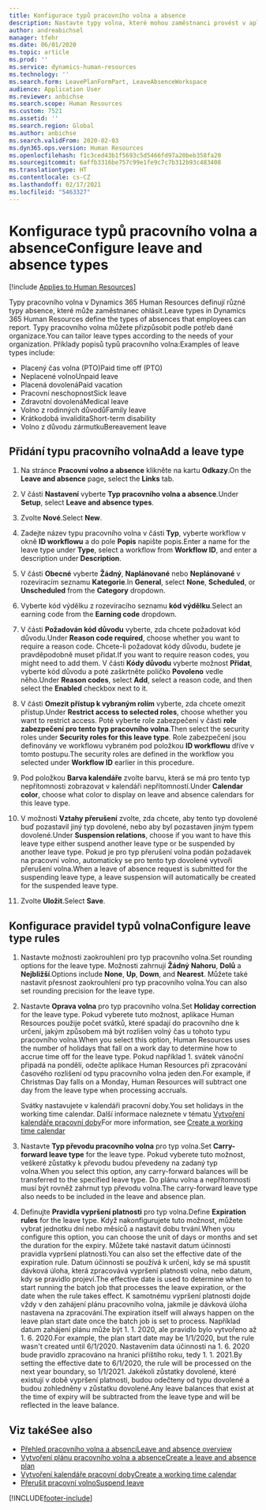 ```yaml
---
title: Konfigurace typů pracovního volna a absence
description: Nastavte typy volna, které mohou zaměstnanci provést v aplikaci Dynamics 365 Human Resources.
author: andreabichsel
manager: tfehr
ms.date: 06/01/2020
ms.topic: article
ms.prod: ''
ms.service: dynamics-human-resources
ms.technology: ''
ms.search.form: LeavePlanFormPart, LeaveAbsenceWorkspace
audience: Application User
ms.reviewer: anbichse
ms.search.scope: Human Resources
ms.custom: 7521
ms.assetid: ''
ms.search.region: Global
ms.author: anbichse
ms.search.validFrom: 2020-02-03
ms.dyn365.ops.version: Human Resources
ms.openlocfilehash: f1c3ced43b1f5693c5d5466fd97a20beb358fa20
ms.sourcegitcommit: 6affb3316be757c99e1fe9c7c7b312b93c483408
ms.translationtype: HT
ms.contentlocale: cs-CZ
ms.lasthandoff: 02/17/2021
ms.locfileid: "5463327"
---
```

# <a name="configure-leave-and-absence-types"></a><span data-ttu-id="1711b-103">Konfigurace typů pracovního volna a absence</span><span class="sxs-lookup"><span data-stu-id="1711b-103">Configure leave and absence types</span></span>

[!include [Applies to Human Resources](../includes/applies-to-hr.md)]

<span data-ttu-id="1711b-104">Typy pracovního volna v Dynamics 365 Human Resources definují různé typy absence, které může zaměstnanec ohlásit.</span><span class="sxs-lookup"><span data-stu-id="1711b-104">Leave types in Dynamics 365 Human Resources define the types of absences that employees can report.</span></span> <span data-ttu-id="1711b-105">Typy pracovního volna můžete přizpůsobit podle potřeb dané organizace.</span><span class="sxs-lookup"><span data-stu-id="1711b-105">You can tailor leave types according to the needs of your organization.</span></span> <span data-ttu-id="1711b-106">Příklady popisů typů pracovního volna:</span><span class="sxs-lookup"><span data-stu-id="1711b-106">Examples of leave types include:</span></span>

- <span data-ttu-id="1711b-107">Placený čas volna (PTO)</span><span class="sxs-lookup"><span data-stu-id="1711b-107">Paid time off (PTO)</span></span>
- <span data-ttu-id="1711b-108">Neplacené volno</span><span class="sxs-lookup"><span data-stu-id="1711b-108">Unpaid leave</span></span>
- <span data-ttu-id="1711b-109">Placená dovolená</span><span class="sxs-lookup"><span data-stu-id="1711b-109">Paid vacation</span></span>
- <span data-ttu-id="1711b-110">Pracovní neschopnost</span><span class="sxs-lookup"><span data-stu-id="1711b-110">Sick leave</span></span>
- <span data-ttu-id="1711b-111">Zdravotní dovolená</span><span class="sxs-lookup"><span data-stu-id="1711b-111">Medical leave</span></span>
- <span data-ttu-id="1711b-112">Volno z rodinných důvodů</span><span class="sxs-lookup"><span data-stu-id="1711b-112">Family leave</span></span>
- <span data-ttu-id="1711b-113">Krátkodobá invalidita</span><span class="sxs-lookup"><span data-stu-id="1711b-113">Short-term disability</span></span>
- <span data-ttu-id="1711b-114">Volno z důvodu zármutku</span><span class="sxs-lookup"><span data-stu-id="1711b-114">Bereavement leave</span></span>

## <a name="add-a-leave-type"></a><span data-ttu-id="1711b-115">Přidání typu pracovního volna</span><span class="sxs-lookup"><span data-stu-id="1711b-115">Add a leave type</span></span>

1. <span data-ttu-id="1711b-116">Na stránce **Pracovní volno a absence** klikněte na kartu **Odkazy**.</span><span class="sxs-lookup"><span data-stu-id="1711b-116">On the **Leave and absence** page, select the **Links** tab.</span></span>

2. <span data-ttu-id="1711b-117">V části **Nastavení** vyberte **Typ pracovního volna a absence**.</span><span class="sxs-lookup"><span data-stu-id="1711b-117">Under **Setup**, select **Leave and absence types**.</span></span>

3. <span data-ttu-id="1711b-118">Zvolte **Nové**.</span><span class="sxs-lookup"><span data-stu-id="1711b-118">Select **New**.</span></span>

4. <span data-ttu-id="1711b-119">Zadejte název typu pracovního volna v části **Typ**, vyberte workflow v okně **ID workflowu** a do pole **Popis** napište popis.</span><span class="sxs-lookup"><span data-stu-id="1711b-119">Enter a name for the leave type under **Type**, select a workflow from **Workflow ID**, and enter a description under **Description**.</span></span>

5. <span data-ttu-id="1711b-120">V části **Obecné** vyberte **Žádný**, **Naplánované** nebo **Neplánované** v rozevíracím seznamu **Kategorie**.</span><span class="sxs-lookup"><span data-stu-id="1711b-120">In **General**, select **None**, **Scheduled**, or **Unscheduled** from the **Category** dropdown.</span></span>

6. <span data-ttu-id="1711b-121">Vyberte kód výdělku z rozevíracího seznamu **kód výdělku**.</span><span class="sxs-lookup"><span data-stu-id="1711b-121">Select an earning code from the **Earning code** dropdown.</span></span>

7. <span data-ttu-id="1711b-122">V části **Požadován kód důvodu** vyberte, zda chcete požadovat kód důvodu.</span><span class="sxs-lookup"><span data-stu-id="1711b-122">Under **Reason code required**, choose whether you want to require a reason code.</span></span> <span data-ttu-id="1711b-123">Chcete-li požadovat kódy důvodu, budete je pravděpodobně muset přidat.</span><span class="sxs-lookup"><span data-stu-id="1711b-123">If you want to require reason codes, you might need to add them.</span></span> <span data-ttu-id="1711b-124">V části **Kódy důvodu** vyberte možnost **Přidat**, vyberte kód důvodu a poté zaškrtněte políčko **Povoleno** vedle něho.</span><span class="sxs-lookup"><span data-stu-id="1711b-124">Under **Reason codes**, select **Add**, select a reason code, and then select the **Enabled** checkbox next to it.</span></span>

8. <span data-ttu-id="1711b-125">V části **Omezit přístup k vybraným rolím** vyberte, zda chcete omezit přístup.</span><span class="sxs-lookup"><span data-stu-id="1711b-125">Under **Restrict access to selected roles**, choose whether you want to restrict access.</span></span> <span data-ttu-id="1711b-126">Poté vyberte role zabezpečení v části **role zabezpečení pro tento typ pracovního volna**.</span><span class="sxs-lookup"><span data-stu-id="1711b-126">Then select the security roles under **Security roles for this leave type**.</span></span> <span data-ttu-id="1711b-127">Role zabezpečení jsou definovány ve workflowu vybraném pod položkou **ID workflowu** dříve v tomto postupu.</span><span class="sxs-lookup"><span data-stu-id="1711b-127">The security roles are defined in the workflow you selected under **Workflow ID** earlier in this procedure.</span></span>

9. <span data-ttu-id="1711b-128">Pod položkou **Barva kalendáře** zvolte barvu, která se má pro tento typ nepřítomnosti zobrazovat v kalendáři nepřítomností.</span><span class="sxs-lookup"><span data-stu-id="1711b-128">Under **Calendar color**, choose what color to display on leave and absence calendars for this leave type.</span></span> 

10. <span data-ttu-id="1711b-129">V možnosti **Vztahy přerušení** zvolte, zda chcete, aby tento typ dovolené buď pozastavil jiný typ dovolené, nebo aby byl pozastaven jiným typem dovolené.</span><span class="sxs-lookup"><span data-stu-id="1711b-129">Under **Suspension relations**, choose if you want to have this leave type either suspend another leave type or be suspended by another leave type.</span></span> <span data-ttu-id="1711b-130">Pokud je pro typ přerušení volna podán požadavek na pracovní volno, automaticky se pro tento typ dovolené vytvoří přerušení volna.</span><span class="sxs-lookup"><span data-stu-id="1711b-130">When a leave of absence request is submitted for the suspending leave type, a leave suspension will automatically be created for the suspended leave type.</span></span> 

10. <span data-ttu-id="1711b-131">Zvolte **Uložit**.</span><span class="sxs-lookup"><span data-stu-id="1711b-131">Select **Save**.</span></span>

## <a name="configure-leave-type-rules"></a><span data-ttu-id="1711b-132">Konfigurace pravidel typů volna</span><span class="sxs-lookup"><span data-stu-id="1711b-132">Configure leave type rules</span></span>

1. <span data-ttu-id="1711b-133">Nastavte možnosti zaokrouhlení pro typ pracovního volna.</span><span class="sxs-lookup"><span data-stu-id="1711b-133">Set rounding options for the leave type.</span></span> <span data-ttu-id="1711b-134">Možnosti zahrnují **Žádný** **Nahoru**, **Dolů** a **Nejbližší**.</span><span class="sxs-lookup"><span data-stu-id="1711b-134">Options include **None**, **Up**, **Down**, and **Nearest**.</span></span> <span data-ttu-id="1711b-135">Můžete také nastavit přesnost zaokrouhlení pro typ pracovního volna.</span><span class="sxs-lookup"><span data-stu-id="1711b-135">You can also set rounding precision for the leave type.</span></span>

2. <span data-ttu-id="1711b-136">Nastavte **Oprava volna** pro typ pracovního volna.</span><span class="sxs-lookup"><span data-stu-id="1711b-136">Set **Holiday correction** for the leave type.</span></span> <span data-ttu-id="1711b-137">Pokud vyberete tuto možnost, aplikace Human Resources použije počet svátků, které spadají do pracovního dne k určení, jakým způsobem má být rozlišen volný čas u tohoto typu pracovního volna.</span><span class="sxs-lookup"><span data-stu-id="1711b-137">When you select this option, Human Resources uses the number of holidays that fall on a work day to determine how to accrue time off for the leave type.</span></span> <span data-ttu-id="1711b-138">Pokud například 1. svátek vánoční připadá na pondělí, odečte aplikace Human Resources při zpracování časového rozlišení od typu pracovního volna jeden den.</span><span class="sxs-lookup"><span data-stu-id="1711b-138">For example, if Christmas Day falls on a Monday, Human Resources will subtract one day from the leave type when processing accruals.</span></span>

   <span data-ttu-id="1711b-139">Svátky nastavujete v kalendáři pracovní doby.</span><span class="sxs-lookup"><span data-stu-id="1711b-139">You set holidays in the working time calendar.</span></span> <span data-ttu-id="1711b-140">Další informace naleznete v tématu [Vytvoření kalendáře pracovní doby](hr-leave-and-absence-working-time-calendar.md)</span><span class="sxs-lookup"><span data-stu-id="1711b-140">For more information, see [Create a working time calendar](hr-leave-and-absence-working-time-calendar.md)</span></span>
   
 3. <span data-ttu-id="1711b-141">Nastavte **Typ převodu pracovního volna** pro typ volna.</span><span class="sxs-lookup"><span data-stu-id="1711b-141">Set **Carry-forward leave type** for the leave type.</span></span> <span data-ttu-id="1711b-142">Pokud vyberete tuto možnost, veškeré zůstatky k převodu budou převedeny na zadaný typ volna.</span><span class="sxs-lookup"><span data-stu-id="1711b-142">When you select this option, any carry-forward balances will be transferred to the specified leave type.</span></span> <span data-ttu-id="1711b-143">Do plánu volna a nepřítomnosti musí být rovněž zahrnut typ převodu volna.</span><span class="sxs-lookup"><span data-stu-id="1711b-143">The carry-forward leave type also needs to be included in the leave and absence plan.</span></span> 
 
 4. <span data-ttu-id="1711b-144">Definujte **Pravidla vypršení platnosti** pro typ volna.</span><span class="sxs-lookup"><span data-stu-id="1711b-144">Define **Expiration rules** for the leave type.</span></span> <span data-ttu-id="1711b-145">Když nakonfigurujete tuto možnost, můžete vybrat jednotku dní nebo měsíců a nastavit dobu trvání.</span><span class="sxs-lookup"><span data-stu-id="1711b-145">When you configure this option, you can choose the unit of days or months and set the duration for the expiry.</span></span> <span data-ttu-id="1711b-146">Můžete také nastavit datum účinnosti pravidla vypršení platnosti.</span><span class="sxs-lookup"><span data-stu-id="1711b-146">You can also set the effective date of the expiration rule.</span></span> <span data-ttu-id="1711b-147">Datum účinnosti se používá k určení, kdy se má spustit dávková úloha, která zpracovává vypršení platnosti volna, nebo datum, kdy se pravidlo projeví.</span><span class="sxs-lookup"><span data-stu-id="1711b-147">The effective date is used to determine when to start running the batch job that processes the leave expiration, or the date when the rule takes effect.</span></span> <span data-ttu-id="1711b-148">K samotnému vypršení platnosti dojde vždy v den zahájení plánu pracovního volna, jakmile je dávková úloha nastavena na zpracování.</span><span class="sxs-lookup"><span data-stu-id="1711b-148">The expiration itself will always happen on the leave plan start date once the batch job is set to process.</span></span> <span data-ttu-id="1711b-149">Například datum zahájení plánu může být 1. 1. 2020, ale pravidlo bylo vytvořeno až 1. 6. 2020.</span><span class="sxs-lookup"><span data-stu-id="1711b-149">For example, the plan start date may be 1/1/2020, but the rule wasn't created until 6/1/2020.</span></span> <span data-ttu-id="1711b-150">Nastavením data účinnosti na 1. 6. 2020 bude pravidlo zpracováno na hranici příštího roku, tedy 1. 1. 2021.</span><span class="sxs-lookup"><span data-stu-id="1711b-150">By setting the effective date to 6/1/2020, the rule will be processed on the next year boundary, so 1/1/2021.</span></span> <span data-ttu-id="1711b-151">Jakékoli zůstatky dovolené, které existují v době vypršení platnosti, budou odečteny od typu dovolené a budou zohledněny v zůstatku dovolené.</span><span class="sxs-lookup"><span data-stu-id="1711b-151">Any leave balances that exist at the time of expiry will be subtracted from the leave type and will be reflected in the leave balance.</span></span> 
 
## <a name="see-also"></a><span data-ttu-id="1711b-152">Viz také</span><span class="sxs-lookup"><span data-stu-id="1711b-152">See also</span></span>

- [<span data-ttu-id="1711b-153">Přehled pracovního volna a absencí</span><span class="sxs-lookup"><span data-stu-id="1711b-153">Leave and absence overview</span></span>](hr-leave-and-absence-overview.md)
- [<span data-ttu-id="1711b-154">Vytvoření plánu pracovního volna a absence</span><span class="sxs-lookup"><span data-stu-id="1711b-154">Create a leave and absence plan</span></span>](hr-leave-and-absence-plans.md)
- [<span data-ttu-id="1711b-155">Vytvoření kalendáře pracovní doby</span><span class="sxs-lookup"><span data-stu-id="1711b-155">Create a working time calendar</span></span>](hr-leave-and-absence-working-time-calendar.md)
- [<span data-ttu-id="1711b-156">Přerušit pracovní volno</span><span class="sxs-lookup"><span data-stu-id="1711b-156">Suspend leave</span></span>](hr-leave-and-absence-suspend-leave.md)



[!INCLUDE[footer-include](../includes/footer-banner.md)]
